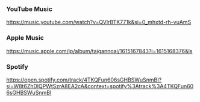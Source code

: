 

### YouTube Music

https://music.youtube.com/watch?v=QVlrBTK771k&si=0_mhxtd-rh-vuAmS


### Apple Music

https://music.apple.com/jp/album/taigannoai/1615167843?i=1615168376&ls

### Spotify

https://open.spotify.com/track/4TKQFun606sGHBSWuSnmBI?si=W8t6ZhDlQPWtSzrA8EA2cA&context=spotify%3Atrack%3A4TKQFun606sGHBSWuSnmBI
